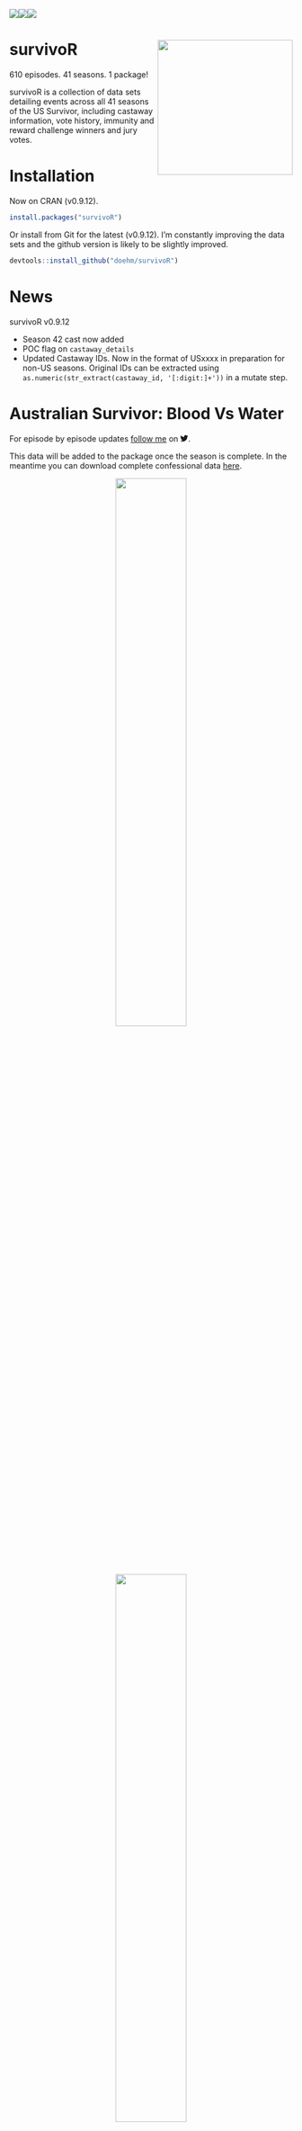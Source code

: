 
<!-- README.md is generate from README.Rmd. Please edit that file -->

<img src='https://cranlogs.r-pkg.org/badges/survivoR'/><img src='https://cranlogs.r-pkg.org/badges/grand-total/survivoR'/><img src='https://www.r-pkg.org/badges/version/survivoR'/>

# survivoR <img src='dev/images/hex-torch.png' align="right" height="240" />

610 episodes. 41 seasons. 1 package!

survivoR is a collection of data sets detailing events across all 41
seasons of the US Survivor, including castaway information, vote
history, immunity and reward challenge winners and jury votes.

# Installation

Now on CRAN (v0.9.12).

``` r
install.packages("survivoR")
```

Or install from Git for the latest (v0.9.12). I’m constantly improving
the data sets and the github version is likely to be slightly improved.

``` r
devtools::install_github("doehm/survivoR")
```

# News

survivoR v0.9.12

-   Season 42 cast now added
-   POC flag on `castaway_details`
-   Updated Castaway IDs. Now in the format of USxxxx in preparation for
    non-US seasons. Original IDs can be extracted using
    `as.numeric(str_extract(castaway_id, '[:digit:]+'))` in a mutate
    step.

# Australian Survivor: Blood Vs Water

For episode by episode updates [follow me](https://twitter.com/danoehm)
on
<svg aria-hidden="true" role="img" viewBox="0 0 512 512" style="height:1em;width:1em;vertical-align:-0.125em;margin-left:auto;margin-right:auto;font-size:inherit;fill:currentColor;overflow:visible;position:relative;"><path d="M459.37 151.716c.325 4.548.325 9.097.325 13.645 0 138.72-105.583 298.558-298.558 298.558-59.452 0-114.68-17.219-161.137-47.106 8.447.974 16.568 1.299 25.34 1.299 49.055 0 94.213-16.568 130.274-44.832-46.132-.975-84.792-31.188-98.112-72.772 6.498.974 12.995 1.624 19.818 1.624 9.421 0 18.843-1.3 27.614-3.573-48.081-9.747-84.143-51.98-84.143-102.985v-1.299c13.969 7.797 30.214 12.67 47.431 13.319-28.264-18.843-46.781-51.005-46.781-87.391 0-19.492 5.197-37.36 14.294-52.954 51.655 63.675 129.3 105.258 216.365 109.807-1.624-7.797-2.599-15.918-2.599-24.04 0-57.828 46.782-104.934 104.934-104.934 30.213 0 57.502 12.67 76.67 33.137 23.715-4.548 46.456-13.32 66.599-25.34-7.798 24.366-24.366 44.833-46.132 57.827 21.117-2.273 41.584-8.122 60.426-16.243-14.292 20.791-32.161 39.308-52.628 54.253z"/></svg>.

This data will be added to the package once the season is complete. In
the meantime you can download complete confessional data
[here](https://github.com/doehm/survivoR/raw/master/dev/data/survivor-au-confessionals.xlsx).

<center>
<a href='https://gradientdescending.com/survivor/conf-tbl-episodes.html'><img src='https://gradientdescending.com/survivor/conf-tbl-episodes.png' align='center' width='50%' height='50%'></a>
</center>
<center>
<a href='https://gradientdescending.com/survivor/summary.html'><img src='https://gradientdescending.com/survivor/summary.png' align = 'center' width='50%' height='50%'></a>
</center>
<center>
Click to expand
</center>

# Dataset overview

## Season summary

A table containing summary details of each season of Survivor, including
the winner, runner ups and location.

``` r
season_summary
#> # A tibble: 42 x 20
#>    season_name  season location  country tribe_setup  full_name winner_id winner
#>    <chr>         <dbl> <chr>     <chr>   <chr>        <chr>     <chr>     <chr> 
#>  1 Survivor: B~      1 Pulau Ti~ Malays~ Two tribes ~ Richard ~ US0016    Richa~
#>  2 Survivor: T~      2 Herbert ~ Austra~ Two tribes ~ Tina Wes~ US0032    Tina  
#>  3 Survivor: A~      3 Shaba Na~ Kenya   Two tribes ~ Ethan Zo~ US0048    Ethan 
#>  4 Survivor: M~      4 Nuku Hiv~ Polyne~ Two tribes ~ Vecepia ~ US0064    Vecep~
#>  5 Survivor: T~      5 Ko Tarut~ Thaila~ Two tribes ~ Brian He~ US0080    Brian 
#>  6 Survivor: T~      6 Rio Negr~ Brazil  Two tribes ~ Jenna Mo~ US0096    Jenna 
#>  7 Survivor: P~      7 Pearl Is~ Panama  Two tribes ~ Sandra D~ US0112    Sandra
#>  8 Survivor: A~      8 Pearl Is~ Panama  Three tribe~ Amber Br~ US0027    Amber 
#>  9 Survivor: V~      9 Efate, S~ Vanuatu Two tribes ~ Chris Da~ US0130    Chris 
#> 10 Survivor: P~     10 Koror, P~ Palau   A schoolyar~ Tom West~ US0150    Tom   
#> # ... with 32 more rows, and 12 more variables: runner_ups <chr>,
#> #   final_vote <chr>, timeslot <chr>, premiered <date>, ended <date>,
#> #   filming_started <date>, filming_ended <date>, viewers_premier <dbl>,
#> #   viewers_finale <dbl>, viewers_reunion <dbl>, viewers_mean <dbl>, rank <dbl>
```

<!-- <img src='dev/images/viewers.png' align="center"/> -->

## Castaways

This data set contains season and demographic information about each
castaway. It is structured to view their results for each season.
Castaways that have played in multiple seasons will feature more than
once with the age and location representing that point in time.
Castaways that re-entered the game will feature more than once in the
same season as they technically have more than one boot order
e.g. Natalie Anderson - Winners at War.

Each castaway has a unique `castaway_id` which links the individual
across all data sets and seasons. It also links to the following ID’s
found on the `vote_history`, `jury_votes` and `challenges` data sets.

-   `vote_id`
-   `voted_out_id`
-   `finalist_id`
-   `winner_id`

``` r
castaways |> 
  filter(season == 40)
#> # A tibble: 22 x 20
#>    season_name     season full_name    castaway_id castaway   age city   state  
#>    <chr>            <dbl> <chr>        <chr>       <chr>    <dbl> <chr>  <chr>  
#>  1 Survivor: Winn~     40 Tony Vlachos US0424      Tony        45 Allen~ New Je~
#>  2 Survivor: Winn~     40 Natalie And~ US0442      Natalie     33 Edgew~ New Je~
#>  3 Survivor: Winn~     40 Michele Fit~ US0478      Michele     29 Hobok~ New Je~
#>  4 Survivor: Winn~     40 Sarah Lacina US0414      Sarah       34 Cedar~ Iowa   
#>  5 Survivor: Winn~     40 Ben Drieber~ US0516      Ben         36 Boise  Idaho  
#>  6 Survivor: Winn~     40 Denise Stap~ US0386      Denise      48 Marion Iowa   
#>  7 Survivor: Winn~     40 Nick Wilson  US0556      Nick        28 Willi~ Kentuc~
#>  8 Survivor: Winn~     40 Jeremy Coll~ US0433      Jeremy      41 Foxbo~ Massac~
#>  9 Survivor: Winn~     40 Kim Spradli~ US0371      Kim         36 San A~ Texas  
#> 10 Survivor: Winn~     40 Sophie Clar~ US0353      Sophie      29 Santa~ Califo~
#> # ... with 12 more rows, and 12 more variables: personality_type <chr>,
#> #   episode <dbl>, day <dbl>, order <dbl>, result <chr>, jury_status <chr>,
#> #   original_tribe <chr>, swapped_tribe <chr>, swapped_tribe_2 <chr>,
#> #   merged_tribe <chr>, total_votes_received <dbl>, immunity_idols_won <dbl>
```

### Castaway details

A few castaways have changed their name from season to season or have
been referred to by a different name during the season e.g. Amber
Mariano; in season 8 Survivor All-Stars there was Rob C and Rob M. That
information has been retained here in the `castaways` data set.

`castaway_details` contains unique information for each castaway. It
takes the full name from their most current season and their most
verbose short name which is handy for labelling.

It also includes gender, date of birth, occupation, race and ethnicity
data. If no source was found to determine a castaways race and
ethnicity, the data is kept as missing rather than making an assumption.

``` r
castaway_details
#> # A tibble: 626 x 11
#>    castaway_id full_name     short_name date_of_birth date_of_death gender race 
#>    <chr>       <chr>         <chr>      <date>        <date>        <chr>  <chr>
#>  1 US0001      Sonja Christ~ Sonja      1937-01-28    NA            Female <NA> 
#>  2 US0002      B.B. Andersen B.B.       1936-01-18    2013-10-29    Male   <NA> 
#>  3 US0003      Stacey Still~ Stacey     1972-08-11    NA            Female <NA> 
#>  4 US0004      Ramona Gray   Ramona     1971-01-20    NA            Female Black
#>  5 US0005      Dirk Been     Dirk       1976-06-15    NA            Male   <NA> 
#>  6 US0006      Joel Klug     Joel       1972-04-13    NA            Male   <NA> 
#>  7 US0007      Gretchen Cor~ Gretchen   1962-02-07    NA            Female <NA> 
#>  8 US0008      Greg Buis     Greg       1975-12-31    NA            Male   <NA> 
#>  9 US0009      Jenna Lewis   Jenna L.   1977-07-16    NA            Female <NA> 
#> 10 US0010      Gervase Pete~ Gervase    1969-11-02    NA            Male   Black
#> # ... with 616 more rows, and 4 more variables: ethnicity <chr>, poc <chr>,
#> #   occupation <chr>, personality_type <chr>
```

## Vote history

This data frame contains a complete history of votes cast across all
seasons of Survivor. This allows you to see who who voted for who at
which Tribal Council. It also includes details on who had individual
immunity as well as who had their votes nullified by a hidden immunity
idol. This details the key events for the season.

``` r
vh <- vote_history |> 
  filter(
    season == 40,
    episode == 10
  ) 
vh
#> # A tibble: 11 x 15
#>    season_name        season episode   day tribe_status castaway immunity  vote 
#>    <chr>               <dbl>   <dbl> <dbl> <chr>        <chr>    <chr>     <chr>
#>  1 Survivor: Winners~     40      10    25 Merged       Ben      <NA>      Tyson
#>  2 Survivor: Winners~     40      10    25 Merged       Denise   Hidden    None 
#>  3 Survivor: Winners~     40      10    25 Merged       Jeremy   <NA>      Immu~
#>  4 Survivor: Winners~     40      10    25 Merged       Kim      <NA>      Soph~
#>  5 Survivor: Winners~     40      10    25 Merged       Michele  <NA>      Tyson
#>  6 Survivor: Winners~     40      10    25 Merged       Nick     <NA>      Tyson
#>  7 Survivor: Winners~     40      10    25 Merged       Sarah    <NA>      Deni~
#>  8 Survivor: Winners~     40      10    25 Merged       Sarah    <NA>      Tyson
#>  9 Survivor: Winners~     40      10    25 Merged       Sophie   <NA>      Deni~
#> 10 Survivor: Winners~     40      10    25 Merged       Tony     Individu~ Tyson
#> 11 Survivor: Winners~     40      10    25 Merged       Tyson    <NA>      Soph~
#> # ... with 7 more variables: nullified <lgl>, voted_out <chr>, order <dbl>,
#> #   vote_order <dbl>, castaway_id <chr>, vote_id <chr>, voted_out_id <chr>
```

``` r
vh |> 
  count(vote)
#> # A tibble: 5 x 2
#>   vote       n
#>   <chr>  <int>
#> 1 Denise     2
#> 2 Immune     1
#> 3 None       1
#> 4 Sophie     2
#> 5 Tyson      5
```

Events in the game such as fire challenges, rock draws, steal-a-vote
advantages or countbacks in the early days often mean a vote wasn’t
placed for an individual. Rather a challenge may be won, lost, no vote
cast but attended Tribal Council, etc. These events are recorded in the
<code>vote</code> field. I have included a function
<code>clean\_votes</code> for when only need the votes cast for
individuals. If the input data frame has the <code>vote</code> column it
can simply be piped.

``` r
vh |> 
  clean_votes() |> 
  count(vote)
#> # A tibble: 3 x 2
#>   vote       n
#>   <chr>  <int>
#> 1 Denise     2
#> 2 Sophie     2
#> 3 Tyson      5
```

## Challenges

The `challenge_results` and `challenge_description` data sets supersede
the `challenges` data set.

### Challenge results

A nested tidy data frame of immunity and reward challenge results. The
winners and winning tribe of the challenge are found by expanding the
`winners` column. For individual immunity challenges the winning tribe
is simply `NA`.

``` r
challenge_results |> 
  filter(season == 40)
#> # A tibble: 25 x 10
#>    season_name  season episode   day episode_title challenge_name challenge_type
#>    <chr>         <dbl>   <dbl> <dbl> <chr>         <chr>          <chr>         
#>  1 Survivor: W~     40       1     2 Greatest of ~ By Any Means ~ Reward and Im~
#>  2 Survivor: W~     40       1     3 Greatest of ~ Blue Lagoon B~ Immunity      
#>  3 Survivor: W~     40       2     6 It's Like a ~ Draggin' the ~ Reward and Im~
#>  4 Survivor: W~     40       3     9 Out for Blood Rise and Shine Reward and Im~
#>  5 Survivor: W~     40       4    11 I Like Reven~ Beyond the Wh~ Reward and Im~
#>  6 Survivor: W~     40       5    14 The Buddy Sy~ Sea Crates     Immunity      
#>  7 Survivor: W~     40       6    16 Quick on the~ Rice Race      Reward and Im~
#>  8 Survivor: W~     40       7    18 We're in the~ Dear Liza      Immunity      
#>  9 Survivor: W~     40       7    18 We're in the~ Losing Face    Reward        
#> 10 Survivor: W~     40       8    21 This is Wher~ Get a Grip     Immunity      
#> # ... with 15 more rows, and 3 more variables: outcome_type <chr>,
#> #   challenge_id <chr>, winners <list>
```

Typically in the merge if a single person win a reward they are allowed
to bring others along with them. This is identified by `outcome_status`
column. If it states `Chosen to particpate` it means they were chosen by
the winner to particpate in the reward.

The `day` field on this data set represents the day of the tribal
council rather than the day of the challenge. This is to more easily
associate the reward challenge with the immunity challenge and result of
the tribal council. It also helps for joining tables.

The `challenge_id` is the primary key for the `challenge_description`
data set. The `challange_id` will change as the data or descriptions
change.

### Challenge description

This data set contains descriptive binary fields for each challenge.
Challenges can go by different names but where possible recurring
challenges are kept consistent. While there are tweaks to the
challenges, where the main components of the challenge is consistent,
they share the same name.

The features of each challenge have been determined largely through
string searches of key words that describe the challenge. It may not
capture the full essence of the challenge but on the whole will provide
a good basis for analysis. Since the description is simply a short
paragraph or sentence it may not flag all appropriate features. If any
descriptive features need altering please let me know in the
[issues](https://github.com/doehm/survivoR/issues).

Features:

-   `puzzle`: If the challenge contains a puzzle element.
-   `race`: If the challenge is a race between tribes, teams or
    individuals.
-   `precision`: If the challenge contains a precision element
    e.g. shooting an arrow, hitting a target, etc.
-   `endurance`: If the challenge is an endurance event e.g. last tribe,
    team, individual standing.
-   `strength`: If the challenge is largerly strength based
    e.g. Shoulder the Load.
-   `turn_based`: If the challenge is conducted in a series of rounds
    until a certain amount of points are scored or there is one player
    remaining.
-   `balance`: If the challenge contains a balancing element.
-   `food`: If the challenge contains a food element e.g. the food
    challenge, biting off chunks of meat.
-   `knowledge`: If the challenge contains a knowledge component e.g. Q
    and A about the location.
-   `memory`: If the challenge contains a memory element e.g. memorising
    a sequence of items.
-   `fire`: If the challenge contains an element of fire making /
    maintaining.
-   `water`: If the challenge is held, in part, in the water.

``` r
challenge_description
#> # A tibble: 886 x 14
#>    challenge_id challenge_name    puzzle race  precision endurance strength
#>    <chr>        <chr>             <lgl>  <lgl> <lgl>     <lgl>     <lgl>   
#>  1 CH0001       Quest for Fire    FALSE  TRUE  FALSE     FALSE     FALSE   
#>  2 CH0002       Bridging the Gap  FALSE  TRUE  FALSE     FALSE     FALSE   
#>  3 CH0003       Trail Blazer      FALSE  TRUE  FALSE     FALSE     FALSE   
#>  4 CH0004       Buggin' Out       FALSE  FALSE FALSE     FALSE     FALSE   
#>  5 CH0005       Tucker'd Out      FALSE  TRUE  TRUE      FALSE     FALSE   
#>  6 CH0006       Safari Supper     FALSE  TRUE  FALSE     FALSE     FALSE   
#>  7 CH0007       Marquesan Menu    FALSE  FALSE FALSE     FALSE     FALSE   
#>  8 CH0008       Thai Menu         FALSE  FALSE FALSE     TRUE      FALSE   
#>  9 CH0009       Amazon Menu       FALSE  TRUE  FALSE     FALSE     FALSE   
#> 10 CH0010       Survivor Smoothie FALSE  FALSE FALSE     FALSE     FALSE   
#> # ... with 876 more rows, and 7 more variables: turn_based <lgl>,
#> #   balance <lgl>, food <lgl>, knowledge <lgl>, memory <lgl>, fire <lgl>,
#> #   water <lgl>

challenge_description |> 
  summarise_if(is_logical, sum)
#> # A tibble: 1 x 12
#>   puzzle  race precision endurance strength turn_based balance  food knowledge
#>    <int> <int>     <int>     <int>    <int>      <int>   <int> <int>     <int>
#> 1    238   721       184       115       50        132     143    23        55
#> # ... with 3 more variables: memory <int>, fire <int>, water <int>
```

## Jury votes

History of jury votes. It is more verbose than it needs to be, however
having a 0-1 column indicating if a vote was placed or not makes it
easier to summarise castaways that received no votes.

``` r
jury_votes |> 
  filter(season == 40)
#> # A tibble: 48 x 7
#>    season_name            season castaway finalist  vote castaway_id finalist_id
#>    <chr>                   <dbl> <chr>    <chr>    <dbl> <chr>       <chr>      
#>  1 Survivor: Winners at ~     40 Adam     Michele      0 US0498      US0478     
#>  2 Survivor: Winners at ~     40 Amber    Michele      0 US0027      US0478     
#>  3 Survivor: Winners at ~     40 Ben      Michele      0 US0516      US0478     
#>  4 Survivor: Winners at ~     40 Danni    Michele      0 US0166      US0478     
#>  5 Survivor: Winners at ~     40 Denise   Michele      0 US0386      US0478     
#>  6 Survivor: Winners at ~     40 Ethan    Michele      0 US0048      US0478     
#>  7 Survivor: Winners at ~     40 Jeremy   Michele      0 US0433      US0478     
#>  8 Survivor: Winners at ~     40 Kim      Michele      0 US0371      US0478     
#>  9 Survivor: Winners at ~     40 Nick     Michele      0 US0556      US0478     
#> 10 Survivor: Winners at ~     40 Parvati  Michele      0 US0197      US0478     
#> # ... with 38 more rows
```

``` r
jury_votes |> 
  filter(season == 40) |> 
  group_by(finalist) |> 
  summarise(votes = sum(vote))
#> # A tibble: 3 x 2
#>   finalist votes
#>   <chr>    <dbl>
#> 1 Michele      0
#> 2 Natalie      4
#> 3 Tony        12
```

## Hidden Idols

A dataset containing the history of hidden immunity idols including who
found them, on what day and which day they were played. The idol number
increments for each idol the castaway finds during the game.

``` r
hidden_idols |> 
  filter(season == 40)
#> # A tibble: 10 x 10
#>    season_name              season castaway_id castaway idol_number idols_held
#>    <chr>                     <dbl> <chr>       <chr>          <dbl>      <dbl>
#>  1 Survivor: Winners at War     40 US0112      Sandra             1          1
#>  2 Survivor: Winners at War     40 US0386      Denise             1          1
#>  3 Survivor: Winners at War     40 US0371      Kim                1          1
#>  4 Survivor: Winners at War     40 US0353      Sophie             1          1
#>  5 Survivor: Winners at War     40 US0386      Denise             2          1
#>  6 Survivor: Winners at War     40 US0478      Michele            1          1
#>  7 Survivor: Winners at War     40 US0424      Tony               1          1
#>  8 Survivor: Winners at War     40 US0516      Ben                1          1
#>  9 Survivor: Winners at War     40 US0442      Natalie            1          1
#> 10 Survivor: Winners at War     40 US0442      Natalie            2          1
#> # ... with 4 more variables: votes_nullified <dbl>, day_found <dbl>,
#> #   day_played <dbl>, legacy_advantage <lgl>
```

## Confessionals

A dataset containing the number of confessionals for each castaway by
season and episode. This has been collated from multiple sources.

``` r
confessionals |> 
  filter(season == 40) |> 
  group_by(castaway) |> 
  summarise(n_confessionals = sum(confessional_count))
#> # A tibble: 20 x 2
#>    castaway   n_confessionals
#>    <chr>                <dbl>
#>  1 Adam                    37
#>  2 Amber                   21
#>  3 Ben                     30
#>  4 Boston Rob              28
#>  5 Danni                   14
#>  6 Denise                  18
#>  7 Ethan                   19
#>  8 Jeremy                  32
#>  9 Kim                     19
#> 10 Michele                 25
#> 11 Natalie                 24
#> 12 Nick                    21
#> 13 Parvati                 25
#> 14 Sandra                  16
#> 15 Sarah                   31
#> 16 Sophie                  20
#> 17 Tony                    52
#> 18 Tyson                   26
#> 19 Wendell                 12
#> 20 Yul                     17
```

## Viewers

A data frame containing the viewer information for every episode across
all seasons. It also includes the rating and viewer share information
for viewers aged 18 to 49 years of age.

``` r
viewers |> 
  filter(season == 40)
#> # A tibble: 14 x 10
#>    season_name    season episode_number_o~ episode episode_title    episode_date
#>    <chr>           <dbl>             <dbl>   <dbl> <chr>            <date>      
#>  1 Survivor: Win~     40               583       1 Greatest of the~ 2020-02-12  
#>  2 Survivor: Win~     40               584       2 It's Like a Sur~ 2020-02-19  
#>  3 Survivor: Win~     40               585       3 Out for Blood    2020-02-26  
#>  4 Survivor: Win~     40               586       4 I Like Revenge   2020-03-04  
#>  5 Survivor: Win~     40               587       5 The Buddy Syste~ 2020-03-11  
#>  6 Survivor: Win~     40               588       6 Quick on the Dr~ 2020-03-18  
#>  7 Survivor: Win~     40               589       7 We're in the Ma~ 2020-03-25  
#>  8 Survivor: Win~     40               590       8 This is Where t~ 2020-04-01  
#>  9 Survivor: Win~     40               591       9 War is Not Pret~ 2020-04-08  
#> 10 Survivor: Win~     40               592      10 The Full Circle  2020-04-15  
#> 11 Survivor: Win~     40               593      11 This is Extorti~ 2020-04-22  
#> 12 Survivor: Win~     40               594      12 Friendly Fire    2020-04-29  
#> 13 Survivor: Win~     40               595      13 The Penultimate~ 2020-05-06  
#> 14 Survivor: Win~     40               596      14 It All Boils Do~ 2020-05-13  
#> # ... with 4 more variables: viewers <dbl>, rating_18_49 <dbl>,
#> #   share_18_49 <dbl>, imdb_rating <dbl>
```

## Tribe colours

This data frame contains the tribe names and colours for each season,
including the RGB values. These colours can be joined with the other
data frames to customise colours for plots. Another option is to add
tribal colours to ggplots with the scale functions.

``` r
tribe_colours
#> # A tibble: 148 x 5
#>    season_name                      season tribe      tribe_colour tribe_status
#>    <chr>                             <dbl> <chr>      <chr>        <chr>       
#>  1 Survivor: Borneo                      1 Pagong     #FFFF05      Original    
#>  2 Survivor: Borneo                      1 Rattana    #7CFC00      Merged      
#>  3 Survivor: Borneo                      1 Tagi       #FF9900      Original    
#>  4 Survivor: The Australian Outback      2 Barramundi #FF6600      Merged      
#>  5 Survivor: The Australian Outback      2 Kucha      #32CCFF      Original    
#>  6 Survivor: The Australian Outback      2 Ogakor     #A7FC00      Original    
#>  7 Survivor: Africa                      3 Boran      #FFD700      Original    
#>  8 Survivor: Africa                      3 Moto Maji  #00A693      Merged      
#>  9 Survivor: Africa                      3 Samburu    #E41A2A      Original    
#> 10 Survivor: Marquesas                   4 Maraamu    #DFFF00      Original    
#> # ... with 138 more rows
```

<img src='dev/images/tribe-colours.png' align="center"/>

# Scale functions

Included are ggplot2 scale functions of the form
<code>scale\_fill\_survivor()</code> and
<code>scale\_fill\_tribes()</code> to add season and tribe colours to
ggplot. The <code>scale\_fill\_survivor()</code> scales uses a colour
palette extracted from the season logo and
<code>scale\_fill\_tribes()</code> scales uses the tribal colours of the
specified season as a colour palette.

All that is required for the ‘survivor’ palettes is the desired season
as input. If not season is provided it will default to season 40.

<img src='dev/images/season-40-logo.png' align="center"/>

``` r
castaways |> 
  count(season, personality_type) |> 
  ggplot(aes(x = season, y = n, fill = personality_type)) +
  geom_bar(stat = "identity") +
  scale_fill_survivor(40) +
  theme_minimal()
```

<img src='dev/images/survivor-pal-example.png' align="center"/>

Below are the palettes for all seasons.

<img src='dev/images/palettes1.png' align="center"/>

<img src='dev/images/palettes2.png' align="center"/>

To use the tribe scales, simply input the season number desired to use
those tribe colours. If the fill or colour aesthetic is the tribe name,
this needs to be passed to the scale function as
<code>scale\_fill\_tribes(season, tribe = tribe)</code> (for now) where
<code>tribe</code> is on the input data frame. If the fill or colour
aesthetic is independent from the actual tribe names, like gender for
example, <code>tribe</code> does not need to be specified and will
simply use the tribe colours as a colour palette, such as the viewers
line graph above.

``` r
ssn <- 35
labels <- castaways |>
  filter(
    season == ssn,
    str_detect(result, "Sole|unner")
  ) |>
  mutate(label = glue("{castaway} ({original_tribe})")) |>
  select(label, castaway)

jury_votes |>
  filter(season == ssn) |>
  left_join(
    castaways |>
      filter(season == ssn) |>
      select(castaway, original_tribe),
    by = "castaway"
  ) |>
  group_by(finalist, original_tribe) |>
  summarise(votes = sum(vote)) |>
  left_join(labels, by = c("finalist" = "castaway")) |>
  {
    ggplot(., aes(x = label, y = votes, fill = original_tribe)) +
      geom_bar(stat = "identity", width = 0.5) +
      scale_fill_tribes(ssn, tribe = .$original_tribe) +
      theme_minimal() +
      labs(
        x = "Finalist (original tribe)",
        y = "Votes",
        fill = "Original\ntribe",
        title = "Votes received by each finalist"
      )
  }
```

<img src='dev/images/votes.png' align="center"/>

# Issues

Given the variable nature of the game of Survivor and changing of the
rules, there are bound to be edges cases where the data is not quite
right. Before logging an issue please install the git version to see if
it has already been corrected. If not, please log an issue and I will
correct the datasets.

New features will be added, such as details on exiled castaways across
the seasons. If you have a request for specific data let me know in the
issues and I’ll see what I can do. Also, if you’d like to contribute by
adding to existing datasets or contribute a new dataset, please [contact
me directly](http://gradientdescending.com/contact/).

# Showcase

## Survivor Dashboard

[**Carly Levitz**](https://twitter.com/carlylevitz) has developed a
fantastic
[dashboard](https://public.tableau.com/app/profile/carly.levitz/viz/SurvivorCBSData-Acknowledgements/Acknowledgements)
showcasing the data and allowing you to drill down into seasons,
castaways, voting history and challenges.

[<img src='dev/images/dash.png' align="center"/>](https://public.tableau.com/app/profile/carly.levitz/viz/SurvivorCBSData-Acknowledgements/Acknowledgements)

## Data viz

This looks at the number of immunity idols won and votes received for
each winner.

[<img src='dev/images/torches_png.png' align="center"/>](https://gradientdescending.com/survivor/torches_png.png)

# Contributors

A big thank you to:

-   **Camilla Bendetti** for collating the personality type data for
    each castaway.
-   **Uygar Sozer** for adding the filming start and end dates for each
    season.
-   **Holt Skinner** for creating the castaway ID to map people across
    seasons and manage name changes.
-   **Carly Levitz** for providing
    -   Data corrections across all data sets.
    -   Gender, race and ethnicity data.
-   **Kosta Psaltis** for sharing the race data for validation

# References

Data was almost entirely sourced from
[Wikipedia](https://en.wikipedia.org/wiki/Survivor_(American_TV_series)).
Other data, such as the tribe colours, was manually recorded and entered
by myself and contributors.

Torch graphic in hex: [Fire Torch Vectors by
Vecteezy](https://www.vecteezy.com/free-vector/fire-torch)

